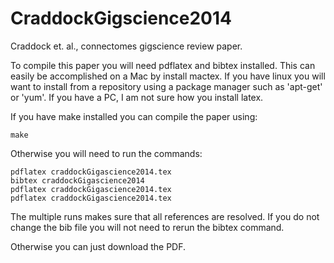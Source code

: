 CraddockGigscience2014
========================

Craddock et. al., connectomes gigscience review paper.

To compile this paper you will need pdflatex and bibtex installed. This can 
easily be accomplished on a Mac by install mactex. If you have linux you will
want to install from a repository using a package manager such as 'apt-get' 
or 'yum'. If you have a PC, I am not sure how you install latex.

If you have make installed you can compile the paper using:
    
    make

Otherwise you will need to run the commands:
    
    pdflatex craddockGigascience2014.tex
    bibtex craddockGigascience2014
    pdflatex craddockGigascience2014.tex
    pdflatex craddockGigascience2014.tex

The multiple runs makes sure that all references are resolved. If you do not 
change the bib file you will not need to rerun the bibtex command.

Otherwise you can just download the PDF.

